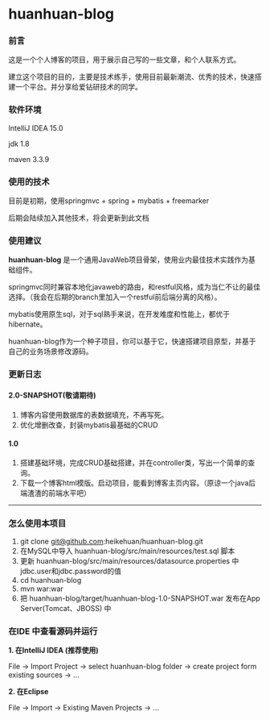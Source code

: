 # huanhuan-blog

### 前言 ###

这是一个个人博客的项目，用于展示自己写的一些文章，和个人联系方式。

建立这个项目的目的，主要是技术练手，使用目前最新潮流、优秀的技术，快速搭建一个平台。并分享给爱钻研技术的同学。


### 软件环境 ###
IntelliJ IDEA 15.0

jdk 1.8

maven 3.3.9

### 使用的技术 ###
目前是初期，使用springmvc + spring + mybatis + freemarker

后期会陆续加入其他技术，将会更新到此文档

### 使用建议 ###

**huanhuan-blog** 是一个通用JavaWeb项目骨架，使用业内最佳技术实践作为基础组件。

springmvc同时兼容本地化javaweb的路由，和restful风格，成为当仁不让的最佳选择。（我会在后期的branch里加入一个restful前后端分离的风格）。

mybatis使用原生sql，对于sql熟手来说，在开发难度和性能上，都优于hibernate。

huanhuan-blog作为一个种子项目，你可以基于它，快速搭建项目原型，并基于自己的业务场景修改源码。


### 更新日志 ###


#### 2.0-SNAPSHOT(敬请期待) ####

1. 博客内容使用数据库的表数据填充，不再写死。
2. 优化增删改查，封装mybatis最基础的CRUD

#### 1.0 ####

1. 搭建基础环境，完成CRUD基础搭建，并在controller类，写出一个简单的查询。
2. 下载一个博客html模版。启动项目，能看到博客主页内容。（原谅一个java后端渣渣的前端水平吧）

------

### 怎么使用本项目 ###

1. git clone git@github.com:heikehuan/huanhuan-blog.git
2. 在MySQL中导入 huanhuan-blog/src/main/resources/test.sql 脚本
3. 更新 huanhuan-blog/src/main/resources/datasource.properties 中jdbc.user和jdbc.password的值
4. cd huanhuan-blog
5. mvn war:war
6. 把 huanhuan-blog/target/huanhuan-blog-1.0-SNAPSHOT.war 发布在App Server(Tomcat、JBOSS) 中

### 在IDE 中查看源码并运行 ###

**1. 在IntelliJ IDEA (推荐使用)**

File -> Import Project -> select huanhuan-blog folder -> create project form existing sources -> ...

**2. 在Eclipse**

File -> Import -> Existing Maven Projects -> ...
